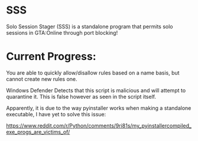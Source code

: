 # SSS
Solo Session Stager (SSS) is a standalone program that permits solo sessions in GTA:Online through port blocking!

# Current Progress: 
You are able to quickly allow/disallow rules based on a name basis, but cannot create new rules one.

Windows Defender Detects that this script is malicious and will attempt to quarantine it. This is false however as seen in the script itself.

Apparently, it is due to the way pyinstaller works when making a standalone executable, I have yet to solve this issue: 

https://www.reddit.com/r/Python/comments/9ri81s/my_pyinstallercompiled_exe_progs_are_victims_of/
